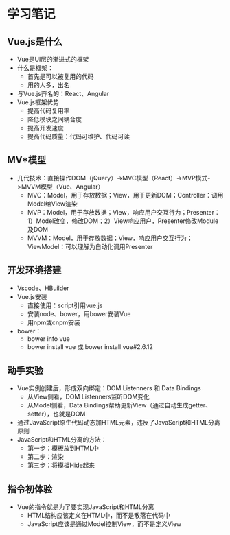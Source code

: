 # 学习笔记

## Vue.js是什么

* Vue是UI层的渐进式的框架
* 什么是框架：
  * 首先是可以被复用的代码
  * 用的人多，出名
* 与Vue.js齐名的：React、Angular
* Vue.js框架优势
  * 提高代码复用率
  * 降低模块之间耦合度
  * 提高开发速度
  * 提高代码质量：代码可维护、代码可读

## MV*模型

* 几代技术：直接操作DOM（jQuery）->MVC模型（React）->MVP模式->MVVM模型（Vue、Angular）
  * MVC：Model，用于存放数据；View，用于更新DOM；Controller：调用Model给View渲染
  * MVP：Model，用于存放数据；View，响应用户交互行为；Presenter：1）Model改变，修改DOM；2）View响应用户，Presenter修改Module及DOM
  * MVVM：Model，用于存放数据；View，响应用户交互行为；ViewModel：可以理解为自动化调用Presenter

## 开发环境搭建

* Vscode、HBuilder
* Vue.js安装
  * 直接使用：script引用vue.js
  * 安装node、bower，用bower安装Vue
  * 用npm或cnpm安装
* bower：
  * bower info vue
  * bower install vue 或 bower install vue#2.6.12

## 动手实验

* Vue实例创建后，形成双向绑定：DOM Listenners 和 Data Bindings
  * 从View侧看，DOM Listenners监听DOM变化
  * 从Model侧看，Data Bindings帮助更新View（通过自动生成getter、setter），也就是DOM
* 通过JavaScript原生代码动态加HTML元素，违反了JavaScript和HTML分离原则
* JavaScript和HTML分离的方法：
  * 第一步：模板放到HTML中
  * 第二步：渲染
  * 第三步：将模板Hide起来

## 指令初体验

* Vue的指令就是为了要实现JavaScript和HTML分离
  * HTML结构应该定义在HTML中，而不是散落在代码中
  * JavaScript应该是通过Model控制View，而不是定义View
